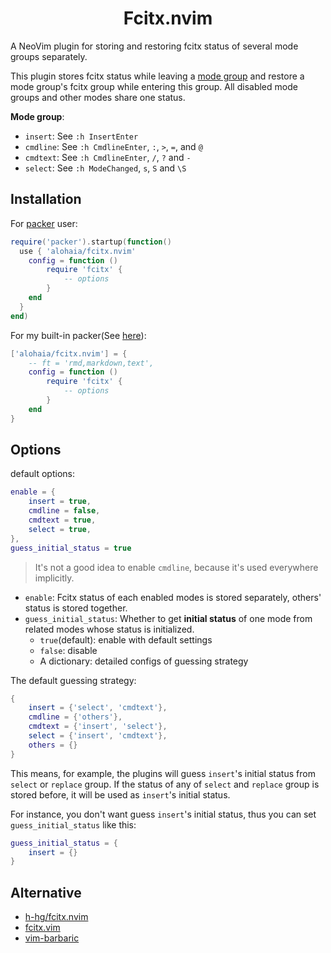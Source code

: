 <h1 align="center">Fcitx.nvim</h1>

A NeoVim plugin for storing and restoring fcitx status of several mode groups separately.

This plugin stores fcitx status while leaving a <ins>mode group</ins> and restore a mode group's
fcitx group while entering this group. All disabled mode groups and other modes share one status.

**Mode group**:

- `insert`: See `:h InsertEnter`
- `cmdline`: See `:h CmdlineEnter`, `:`, `>`, `=`, and `@`
- `cmdtext`: See `:h CmdlineEnter`, `/`, `?` and `-`
- `select`: See `:h ModeChanged`, `s`, `S` and `\S`

## Installation

For [packer](https://github.com/wbthomason/packer.nvim) user:

```lua
require('packer').startup(function()
  use { 'alohaia/fcitx.nvim'
    config = function ()
        require 'fcitx' {
            -- options
        }
    end
  }
end)
```

For my built-in packer(See [here](https://github.com/alohaia/nvimcfg)):

```lua
['alohaia/fcitx.nvim'] = {
    -- ft = 'rmd,markdown,text',
    config = function ()
        require 'fcitx' {
            -- options
        }
    end
}
```

## Options

default options:

```lua
enable = {
    insert = true,
    cmdline = false,
    cmdtext = true,
    select = true,
},
guess_initial_status = true
```

> It's not a good idea to enable `cmdline`, because it's used everywhere implicitly.

- `enable`: Fcitx status of each enabled modes is stored separately, others' status is stored together.
- `guess_initial_status`: Whether to get **initial status** of one mode from related modes whose status is initialized.
    - `true`(default): enable with default settings
    - `false`: disable
    - A dictionary: detailed configs of guessing strategy

The default guessing strategy:

```lua
{
    insert = {'select', 'cmdtext'},
    cmdline = {'others'},
    cmdtext = {'insert', 'select'},
    select = {'insert', 'cmdtext'},
    others = {}
}
```

This means, for example, the plugins will guess `insert`'s initial status from `select` or `replace` group.
If the status of any of `select` and `replace` group is stored before, it will be used as `insert`'s initial status.

For instance, you don't want guess `insert`'s initial status, thus you can set `guess_initial_status` like this:

```lua
guess_initial_status = {
    insert = {}
}
```

## Alternative

- [h-hg/fcitx.nvim](https://github.com/h-hg/fcitx.nvim)
- [fcitx.vim](https://github.com/lilydjwg/fcitx.vim)
- [vim-barbaric](https://github.com/rlue/vim-barbaric)

